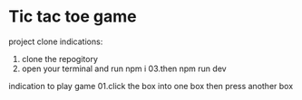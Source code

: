 # Tic tac toe game 

project clone indications:
01. clone the repogitory 
02. open your terminal and run npm i 
03.then npm run dev 

indication to play game 
01.click the box into one box then press another box

